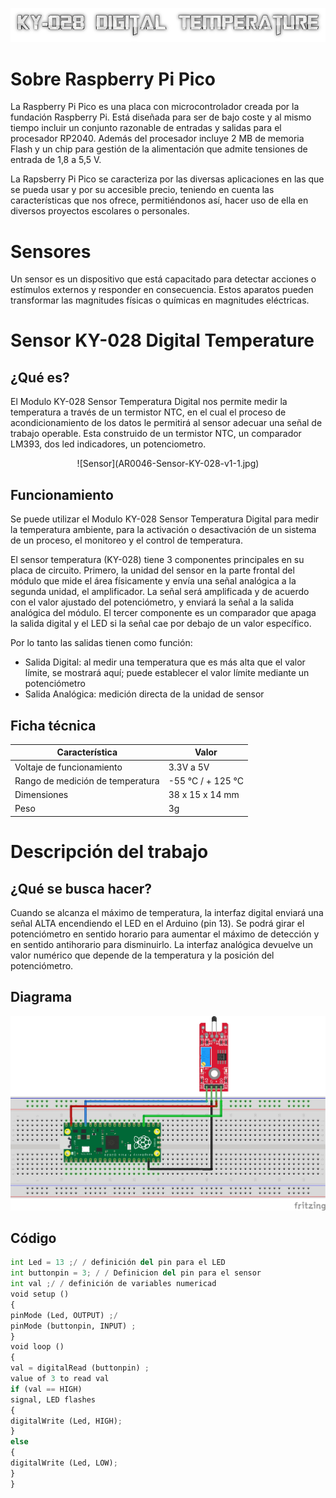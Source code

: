 ![Titulo](cooltext399271184396629.png)

# Sobre Raspberry Pi Pico
La Raspberry Pi Pico es una placa con microcontrolador creada por la fundación Raspberry Pi. Está diseñada para ser de bajo coste y al mismo tiempo incluir un conjunto razonable de entradas y salidas para el procesador RP2040. Además del procesador incluye 2 MB de memoria Flash y un chip para gestión de la alimentación que admite tensiones de entrada de 1,8 a 5,5 V.

La Rapsberry Pi Pico se caracteriza por las diversas aplicaciones en las que se pueda usar y por su accesible precio, teniendo en cuenta las características que nos ofrece, permitiéndonos así, hacer uso de ella en diversos proyectos escolares o personales.


# Sensores
Un sensor es un dispositivo que está capacitado para detectar acciones o estímulos externos y responder en consecuencia. Estos aparatos pueden transformar las magnitudes físicas o químicas en magnitudes eléctricas.


# Sensor KY-028 Digital Temperature

## ¿Qué es?
El Modulo KY-028 Sensor Temperatura Digital nos permite medir la temperatura a través de un termistor  NTC, en el cual el proceso de acondicionamiento de los datos le permitirá al sensor adecuar una señal de trabajo operable. Esta construido de un termistor NTC, un comparador LM393, dos led indicadores, un potenciometro.

<center>
  ![Sensor](AR0046-Sensor-KY-028-v1-1.jpg)
  
 </center>


## Funcionamiento
Se puede utilizar el Modulo KY-028 Sensor Temperatura Digital para medir la temperatura ambiente, para la activación o desactivación de un sistema de un proceso, el monitoreo y el control de temperatura.

El sensor temperatura (KY-028) tiene 3 componentes principales en su placa de circuito. Primero, la unidad del sensor en la parte frontal del módulo que mide el área físicamente y envía una señal analógica a la segunda unidad, el amplificador. La señal será amplificada y de acuerdo con el valor ajustado del potenciómetro, y enviará la señal a la salida analógica del módulo.
El tercer componente es un comparador que apaga la salida digital y el LED si la señal cae por debajo de un valor específico.

Por lo tanto las salidas tienen como función:
- Salida Digital: al medir una temperatura que es más alta que el valor límite, se mostrará aquí; puede establecer el valor límite mediante un potenciómetro
- Salida Analógica: medición directa de la unidad de sensor

## Ficha técnica 
|            Característica              |         Valor       |
|----------------------------------------|---------------------|
| Voltaje de funcionamiento              | 3.3V a  5V          |
| Rango de medición de temperatura       | -55 °C / + 125 °C   |
| Dimensiones                            | 38 x 15 x 14 mm     |
| Peso                                   | 3g                  |

  
# Descripción del trabajo

## ¿Qué se busca hacer?
Cuando se alcanza el máximo de temperatura, la interfaz digital enviará una señal ALTA encendiendo el LED en el Arduino (pin 13). Se podrá girar el potenciómetro en sentido horario para aumentar el máximo de detección y en sentido antihorario para disminuirlo. La interfaz analógica devuelve un valor numérico que depende de la temperatura y la posición del potenciómetro.

## Diagrama
![Diagrama](DiagramaSistemas_bb.jpg)


## Código
````python
int Led = 13 ;/ / definición del pin para el LED
int buttonpin = 3; / / Definicion del pin para el sensor
int val ;/ / definición de variables numericad
void setup ()
{
pinMode (Led, OUTPUT) ;/
pinMode (buttonpin, INPUT) ;
}
void loop ()
{
val = digitalRead (buttonpin) ;
value of 3 to read val
if (val == HIGH)
signal, LED flashes
{ 
digitalWrite (Led, HIGH);
}
else
{
digitalWrite (Led, LOW);
}
}
````
